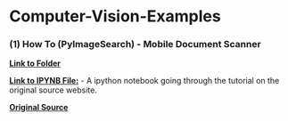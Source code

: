 # Computer-Vision-Examples


### (1) How To (PyImageSearch) - Mobile Document Scanner

**[Link to Folder](/(1)(PyImageSearch)-Mobile_Document_Scanner/)** 

**[Link to IPYNB File:](/(1)(PyImageSearch)-Mobile_Document_Scanner/(1)(PyImageSearch)-Mobile_Document_Scanner.ipynb)** - A ipython notebook going through the tutorial on the original source website.

**[Original Source](http://www.pyimagesearch.com/2014/09/01/build-kick-ass-mobile-document-scanner-just-5-minutes/?__s=rassbfm2zepw8xquqsgs)**



 